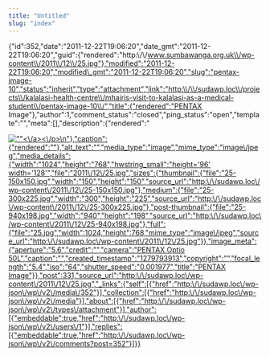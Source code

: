 ```yaml
---
title: "Untitled"
slug: "index"
---
```


{"id":352,"date":"2011-12-22T19:06:20","date\_gmt":"2011-12-22T19:06:20","guid":{"rendered":"http:\\/\\/www.sumbawanga.org.uk\\/wp-content\\/2011\\/12\\/25.jpg"},"modified":"2011-12-22T19:06:20","modified\_gmt":"2011-12-22T19:06:20","slug":"pentax-image-10","status":"inherit","type":"attachment","link":"http:\\/\\/sudawp.loc\\/projects\\/kalalasi-health-centre\\/mhairis-visit-to-kalalasi-as-a-medical-student\\/pentax-image-10\\/","title":{"rendered":"PENTAX Image"},"author":1,"comment\_status":"closed","ping\_status":"open","template":"","meta":\[\],"description":{"rendered":"

[![\"\"](\"http:\/\/sudawp.loc\/wp-content\/2011\/12\/25-300x225.jpg\")<\\/a><\\/p>\\n"},"caption":{"rendered":""},"alt\_text":"","media\_type":"image","mime\_type":"image\\/jpeg","media\_details":{"width":"1024","height":"768","hwstring\_small":"height='96' width='128'","file":"2011\\/12\\/25.jpg","sizes":{"thumbnail":{"file":"25-150x150.jpg","width":"150","height":"150","source\_url":"http:\\/\\/sudawp.loc\\/wp-content\\/2011\\/12\\/25-150x150.jpg"},"medium":{"file":"25-300x225.jpg","width":"300","height":"225","source\_url":"http:\\/\\/sudawp.loc\\/wp-content\\/2011\\/12\\/25-300x225.jpg"},"post-thumbnail":{"file":"25-940x198.jpg","width":"940","height":"198","source\_url":"http:\\/\\/sudawp.loc\\/wp-content\\/2011\\/12\\/25-940x198.jpg"},"full":{"file":"25.jpg","width":1024,"height":768,"mime\_type":"image\\/jpeg","source\_url":"http:\\/\\/sudawp.loc\\/wp-content\\/2011\\/12\\/25.jpg"}},"image\_meta":{"aperture":"5.6","credit":"","camera":"PENTAX Optio 50L","caption":"","created\_timestamp":"1279793913","copyright":"","focal\_length":"5.4","iso":"64","shutter\_speed":"0.001977","title":"PENTAX Image"}},"post":331,"source\_url":"http:\\/\\/sudawp.loc\\/wp-content\\/2011\\/12\\/25.jpg","\_links":{"self":\[{"href":"http:\\/\\/sudawp.loc\\/wp-json\\/wp\\/v2\\/media\\/352"}\],"collection":\[{"href":"http:\\/\\/sudawp.loc\\/wp-json\\/wp\\/v2\\/media"}\],"about":\[{"href":"http:\\/\\/sudawp.loc\\/wp-json\\/wp\\/v2\\/types\\/attachment"}\],"author":\[{"embeddable":true,"href":"http:\\/\\/sudawp.loc\\/wp-json\\/wp\\/v2\\/users\\/1"}\],"replies":\[{"embeddable":true,"href":"http:\\/\\/sudawp.loc\\/wp-json\\/wp\\/v2\\/comments?post=352"}\]}}](http:\/\/sudawp.loc\/wp-content\/2011\/12\/25.jpg)